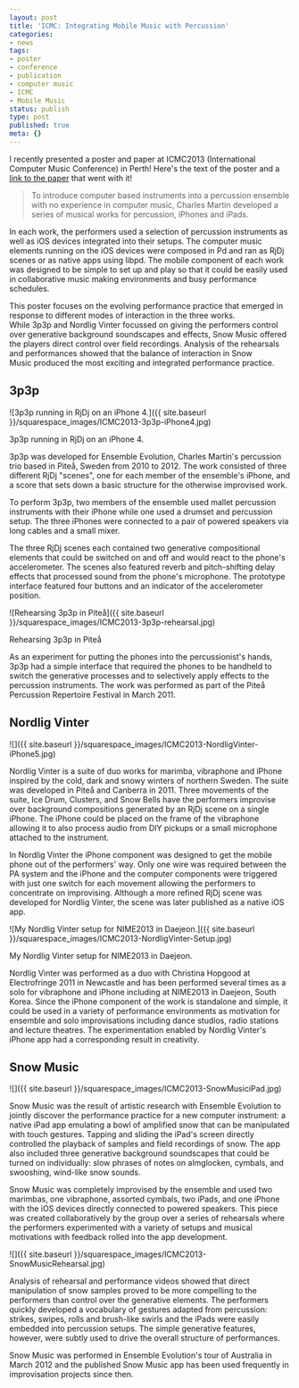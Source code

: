 ```yaml
---
layout: post
title: 'ICMC: Integrating Mobile Music with Percussion'
categories:
- news
tags:
- poster
- conference
- publication
- computer music
- ICMC
- Mobile Music
status: publish
type: post
published: true
meta: {}
---
```


I recently presented a poster and paper at ICMC2013 (International Computer Music Conference) in Perth! Here's the text of the poster and a [link to the paper](/s/Martin-Integrating-Mobile-Music-with-Percussion.pdf) that went with it!

> To introduce computer based instruments into a percussion ensemble with no experience in computer music, Charles Martin developed a series of musical works for percussion, iPhones and iPads.

In each work, the performers used a selection of percussion instruments as well as iOS devices integrated into their setups. The computer music elements running on the iOS devices were composed in Pd and ran as RjDj scenes or as native apps using libpd. The mobile component of each work was designed to be simple to set up and play so that it could be easily used in collaborative music making environments and busy performance schedules.

This poster focuses on the evolving performance practice that emerged in response to different modes of interaction in the three works. While 3p3p and Nordlig Vinter focussed on giving the performers control over generative background soundscapes and effects, Snow Music offered the players direct control over field recordings. Analysis of the rehearsals and performances showed that the balance of interaction in Snow Music produced the most exciting and integrated performance practice.

## **3p3p**
       
![3p3p running in RjDj on an iPhone 4.]({{ site.baseurl }}/squarespace_images/ICMC2013-3p3p-iPhone4.jpg) 

3p3p running in RjDj on an iPhone 4. 
  
3p3p was developed for Ensemble Evolution, Charles Martin's percussion trio based in Piteå, Sweden from 2010 to 2012. The work consisted of three different RjDj "scenes", one for each member of the ensemble's iPhone, and a score that sets down a basic structure for the otherwise improvised work.

To perform 3p3p, two members of the ensemble used mallet percussion instruments with their iPhone while one used a drumset and percussion setup. The three iPhones were connected to a pair of powered speakers via long cables and a small mixer.

The three RjDj scenes each contained two generative compositional elements that could be switched on and off and would react to the phone's accelerometer. The scenes also featured reverb and pitch-shifting delay effects that processed sound from the phone's microphone. The prototype interface featured four buttons and an indicator of the accelerometer position.

![Rehearsing 3p3p in Piteå]({{ site.baseurl }}/squarespace_images/ICMC2013-3p3p-rehearsal.jpg) 

Rehearsing 3p3p in Piteå 

As an experiment for putting the phones into the percussionist's hands, 3p3p had a simple interface that required the phones to be handheld to switch the generative processes and to selectively apply effects to the percussion instruments. The work was performed as part of the Piteå Percussion Repertoire Festival in March 2011.

## Nordlig Vinter
   
![]({{ site.baseurl }}/squarespace_images/ICMC2013-NordligVinter-iPhone5.jpg)

Nordlig Vinter is a suite of duo works for marimba, vibraphone and iPhone inspired by the cold, dark and snowy winters of northern Sweden. The suite was developed in Piteå and Canberra in 2011. Three movements of the suite, Ice Drum, Clusters, and Snow Bells have the performers improvise over background compositions generated by an RjDj scene on a single iPhone. The iPhone could be placed on the frame of the vibraphone allowing it to also process audio from DIY pickups or a small microphone attached to the instrument.

In Nordlig Vinter the iPhone component was designed to get the mobile phone out of the performers' way. Only one wire was required between the PA system and the iPhone and the computer components were triggered with just one switch for each movement allowing the performers to concentrate on improvising. Although a more refined RjDj scene was developed for Nordlig Vinter, the scene was later published as a native iOS app. 
       
![My Nordlig Vinter setup for NIME2013 in Daejeon.]({{ site.baseurl }}/squarespace_images/ICMC2013-NordligVinter-Setup.jpg) 

My Nordlig Vinter setup for NIME2013 in Daejeon.
  
Nordlig Vinter was performed as a duo with Christina Hopgood at Electrofringe 2011 in Newcastle and has been performed several times as a solo for vibraphone and iPhone including at NIME2013 in Daejeon, South Korea. Since the iPhone component of the work is standalone and simple, it could be used in a variety of performance environments as motivation for ensemble and solo improvisations including dance studios, radio stations and lecture theatres. The experimentation enabled by Nordlig Vinter's iPhone app had a corresponding result in creativity.

## Snow Music
   
![]({{ site.baseurl }}/squarespace_images/ICMC2013-SnowMusiciPad.jpg)

Snow Music was the result of artistic research with Ensemble Evolution to jointly discover the performance practice for a new computer instrument: a native iPad app emulating a bowl of amplified snow that can be manipulated with touch gestures. Tapping and sliding the iPad's screen directly controlled the playback of samples and field recordings of snow. The app also included three generative background soundscapes that could be turned on individually: slow phrases of notes on almglocken, cymbals, and swooshing, wind-like snow sounds.

Snow Music was completely improvised by the ensemble and used two marimbas, one vibraphone, assorted cymbals, two iPads, and one iPhone with the iOS devices directly connected to powered speakers. This piece was created collaboratively by the group over a series of rehearsals where the performers experimented with a variety of setups and musical motivations with feedback rolled into the app development.

![]({{ site.baseurl }}/squarespace_images/ICMC2013-SnowMusicRehearsal.jpg)

Analysis of rehearsal and performance videos showed that direct manipulation of snow samples proved to be more compelling to the performers than control over the generative elements. The performers quickly developed a vocabulary of gestures adapted from percussion: strikes, swipes, rolls and brush-like swirls and the iPads were easily embedded into percussion setups. The simple generative features, however, were subtly used to drive the overall structure of performances.

Snow Music was performed in Ensemble Evolution's tour of Australia in March 2012 and the published Snow Music app has been used frequently in improvisation projects since then. 
